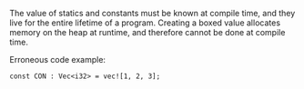 The value of statics and constants must be known at compile time, and they live
for the entire lifetime of a program. Creating a boxed value allocates memory on
the heap at runtime, and therefore cannot be done at compile time.

Erroneous code example:

```compile_fail,E0010
const CON : Vec<i32> = vec![1, 2, 3];
```
